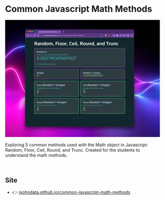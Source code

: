 # Common Javascript Math Methods 
[![Read Me](./images/readme.webp)](https://jsohndata.github.io/common-javascript-math-methods/)

Exploring 5 common methods used with the Math object in Javascript: Random, Floor, Ceil, Round, and Trunc. Created for the students to understand the math methods.

<br>

## Site
* 👉 [jsohndata.github.io/common-javascript-math-methods](https://jsohndata.github.io/common-javascript-math-methods/)

